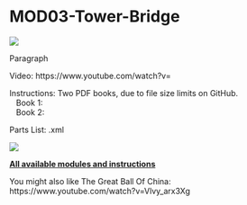 <a name="README"></a>
# MOD03-Tower-Bridge

<img width="W" height="H" src="banner image">
<BR>

Paragraph

<P>Video: https://www.youtube.com/watch?v=
<P>Instructions: Two PDF books, due to file size limits on GitHub.
<BR>&nbsp;&nbsp;&nbsp;Book 1:
<BR>&nbsp;&nbsp;&nbsp;Book 2:
<P>Parts List: .xml

<P>
<img src="gif-construction-file?">

<P><a href="https://github.com/rykfield/REF00-Module-Overview"><B>All available modules and instructions</b></a>

<P>You might also like The Great Ball Of China: https://www.youtube.com/watch?v=Vlvy_arx3Xg